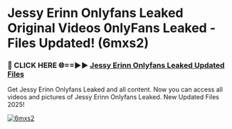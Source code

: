 # Jessy Erinn Onlyfans Leaked Original Videos 0nlyFans Leaked - Files Updated! (6mxs2)

<h3>🔴 CLICK HERE 🌐==►► <a href="https://best4dudes.click/HH4t6V" rel="nofollow">Jessy Erinn Onlyfans Leaked Updated Files</a></h3>

Get Jessy Erinn Onlyfans Leaked and all content. Now you can access all videos and pictures of Jessy Erinn Onlyfans Leaked. New Updated Files 2025!

[![6mxs2](https://github.com/user-attachments/assets/8c521d6e-e6e3-4a75-9320-d58ab9d79d5b)](https://best4dudes.click/HH4t6V)
